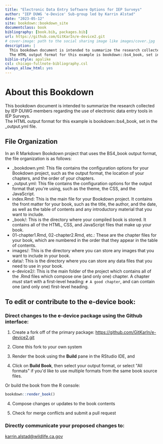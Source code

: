 ```yaml
--- 
title: "Electronic Data Entry Software Options for IEP Surveys"
author: "IEP DUWG 'e-Device' Sub-group led by Karrin Alstad"
date: "2023-05-12"
site: bookdown::bookdown_site
documentclass: book
bibliography: [book.bib, packages.bib]
url: https://github.com/GitKarIn/e-device2.git
# cover-image: path to the social sharing image like images/cover.jpg
description: |
  This bookdown document is intended to summarize the research collected by IEP DUWG members regarding the use of electronic data entry tools in IEP Surveys.  
  The HTML output format for this example is bookdown::bs4_book, set in the _output.yml file.
biblio-style: apalike
csl: chicago-fullnote-bibliography.csl
always_allow_html: yes
---
```


# About this Bookdown 

This bookdown document is intended to summarize the research collected by IEP DUWG members regarding the use of electronic data entry tools in IEP Surveys.  
The HTML output format for this example is bookdown::bs4_book, set in the _output.yml file.

## File Organization

In an R Markdown Bookdown project that uses the BS4_book output format, the file organization is as follows:

  * _bookdown.yml: This file contains the configuration options for your Bookdown project, such as the output format, the location of your chapters, and the order of your chapters.
  * _output.yml: This file contains the configuration options for the output format that you're using, such as the theme, the CSS, and the JavaScript.
  * index.Rmd: This is the main file for your Bookdown project. It contains the front matter for your book, such as the title, the author, and the date, as well as the table of contents and any introductory material that you want to include.
  * _book/: This is the directory where your compiled book is stored. It contains all of the HTML, CSS, and JavaScript files that make up your book.
  * 01-chapter1.Rmd, 02-chapter2.Rmd, etc.: These are the chapter files for your book, which are numbered in the order that they appear in the table of contents.
  * images/: This is the directory where you can store any images that you want to include in your book.
  * data/: This is the directory where you can store any data files that you need to use in your book.
  * e-device2/: This is the main folder of the project which contains all of the .Rmd files which compose one (and only one) chapter. A chapter *must* start with a first-level heading: `# A good chapter`, and can contain one (and only one) first-level heading.


## To edit or contribute to the e-device book:


### Direct changes to the e-device package using the Github interface:

1. Create a fork off of the primary package: https://github.com/GitKarIn/e-device2.git

2. Clone this fork to your own system

3. Render the book using the **Build** pane in the RStudio IDE, and

3. Click on **Build Book**, then select your output format, or select "All formats" if you'd like to use multiple formats from the same book source files.

Or build the book from the R console:

```r
bookdown::render_book()
```

4. Compose changes or updates to the book contents

5. Check for merge conflicts and submit a pull request



### Directly communicate your proposed changes to:

karrin.alstad@wildlife.ca.gov






